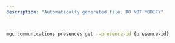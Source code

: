 ```yaml
---
description: "Automatically generated file. DO NOT MODIFY"
---
```


```bash

mgc communications presences get --presence-id {presence-id}

```